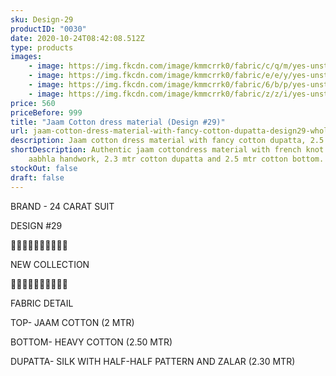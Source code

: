 ```yaml
---
sku: Design-29
productID: "0030"
date: 2020-10-24T08:42:08.512Z
type: products
images:
    - image: https://img.fkcdn.com/image/kmmcrrk0/fabric/c/q/m/yes-unstitched-design-29-sun-fashion-and-lifestyle-original-imagfh9gfys7pdb8.jpeg
    - image: https://img.fkcdn.com/image/kmmcrrk0/fabric/e/e/y/yes-unstitched-design-29-sun-fashion-and-lifestyle-original-imagfh9ggr3aqnqa.jpeg
    - image: https://img.fkcdn.com/image/kmmcrrk0/fabric/6/b/p/yes-unstitched-design-29-sun-fashion-and-lifestyle-original-imagfh9gyz6gh5ez.jpeg
    - image: https://img.fkcdn.com/image/kmmcrrk0/fabric/z/z/i/yes-unstitched-design-29-sun-fashion-and-lifestyle-original-imagfh9gwtsxgshn.jpeg
price: 560
priceBefore: 999
title: "Jaam Cotton dress material (Design #29)"
url: jaam-cotton-dress-material-with-fancy-cotton-dupatta-design29-wholesale
description: Jaam cotton dress material with fancy cotton dupatta, 2.5 mtr cotton bottom
shortDescription: Authentic jaam cottondress material with french knot and
    aabhla handwork, 2.3 mtr cotton dupatta and 2.5 mtr cotton bottom.
stockOut: false
draft: false
---
```


BRAND - 24 CARAT SUIT

DESIGN #29

💐💐💐💐💐💐💐💐💐💐

NEW COLLECTION

🌷🌷🌷🌷🌷🌷🌷🌷🌷🌷

FABRIC DETAIL

TOP- JAAM COTTON (2 MTR)

BOTTOM- HEAVY COTTON (2.50 MTR)

DUPATTA- SILK WITH HALF-HALF PATTERN AND ZALAR (2.30 MTR)
